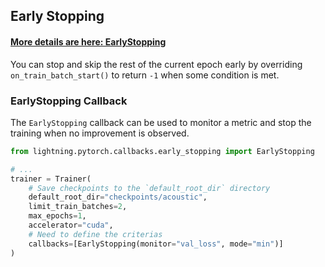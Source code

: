 ## Early Stopping

#### [More details are here: EarlyStopping](https://lightning.ai/docs/pytorch/stable/common/early_stopping.html)

You can stop and skip the rest of the current epoch early by overriding `on_train_batch_start()` to return `-1` when some condition is met.

### EarlyStopping Callback

The `EarlyStopping` callback can be used to monitor a metric and stop the training when no improvement is observed.

```python
from lightning.pytorch.callbacks.early_stopping import EarlyStopping

# ...
trainer = Trainer(
    # Save checkpoints to the `default_root_dir` directory
    default_root_dir="checkpoints/acoustic",
    limit_train_batches=2,
    max_epochs=1,
    accelerator="cuda",
    # Need to define the criterias
    callbacks=[EarlyStopping(monitor="val_loss", mode="min")]
)
```
